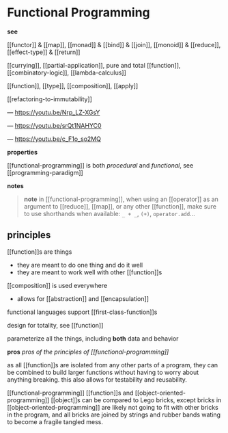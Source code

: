 # Functional Programming

**see**

[[functor]] & [[map]], [[monad]] & [[bind]] & [[join]], [[monoid]] & [[reduce]], [[effect-type]] & [[return]]

[[currying]], [[partial-application]], pure and total [[function]], [[combinatory-logic]], [[lambda-calculus]]

[[function]], [[type]], [[composition]], [[apply]]

[[refactoring-to-immutability]]

&mdash; <https://youtu.be/Nrp_LZ-XGsY>

&mdash; <https://youtu.be/srQt1NAHYC0>

&mdash; <https://youtu.be/c_F1o_so2MQ>

**properties**

[[functional-programming]] is both _procedural_ and _functional_, see [[programming-paradigm]]

**notes**

> **note** in [[functional-programming]], when using an [[operator]] as an argument to [[reduce]], [[map]], or any other [[function]], make sure to use shorthands when available: `_ + _`, `(+)`, `operator.add`...

## principles

[[function]]s are things

- they are meant to do one thing and do it well
- they are meant to work well with other [[function]]s

[[composition]] is used everywhere

- allows for [[abstraction]] and [[encapsulation]]

functional languages support [[first-class-function]]s

design for totality, see [[function]]

parameterize all the things, including **both** data and behavior

**pros** _pros of the principles of [[functional-programming]]_

as all [[function]]s are isolated from any other parts of a program, they can be combined to build larger functions without having to worry about anything breaking. this also allows for testability and reusability.

[[functional-programming]] [[function]]s and [[object-oriented-programming]] [[object]]s can be compared to Lego bricks, except bricks in [[object-oriented-programming]] are likely not going to fit with other bricks in the program, and all bricks are joined by strings and rubber bands wating to become a fragile tangled mess.

